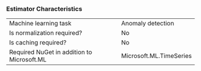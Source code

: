 ### Estimator Characteristics
|  |  |
| -- | -- |
| Machine learning task | Anomaly detection |
| Is normalization required? | No |
| Is caching required? | No |
| Required NuGet in addition to Microsoft.ML | Microsoft.ML.TimeSeries |

